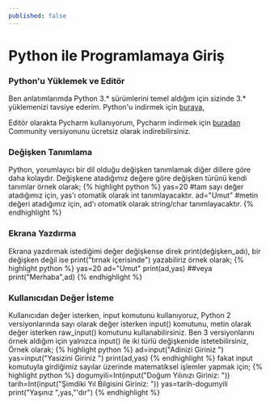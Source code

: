```yaml
---
published: false
---
```

# Python ile Programlamaya Giriş
### Python'u Yüklemek ve Editör
Ben anlatımlarımda Python 3.* sürümlerini temel aldığım için sizinde 3.* yüklemenizi tavsiye ederim.
Python'u indirmek için [buraya](https://www.python.org/downloads/ "Python İndirme Sayfası"),

Editör olarakta Pycharm kullanıyorum, Pycharm indirmek için [buradan](https://www.jetbrains.com/pycharm/download/#section=windows "Pycharm İndirme Sayfası") Community versiyonunu ücretsiz olarak indirebilirsiniz.
### Değişken Tanımlama
Python, yorumlayıcı bir dil olduğu değişken tanımlamak diğer dillere göre daha kolaydır. Değişkene atadığımız değere göre değişken türünü kendi tanımlar örnek olarak;
{% highlight python %}
yas=20 #tam sayı değer atadığımız için, yas'ı otomatik olarak int tanımlayacaktır.
ad="Umut" #metin değeri atadığımız için, ad'ı otomatik olarak string/char tanımlayacaktır.
{% endhighlight %}

### Ekrana Yazdırma
Ekrana yazdırmak istediğimi değer değişkense direk print(değişken_adı), bir değişken değil ise print("tırnak içerisinde") yazabiliriz örnek olarak;
{% highlight python %}
yas=20
ad="Umut"
print(ad,yas) ##veya
print("Merhaba",ad)
{% endhighlight %}


### Kullanıcıdan Değer İsteme
Kullanıcıdan değer isterken, input komutunu kullanıyoruz, Python 2 versiyonlarında sayı olarak değer isterken input() komutunu, metin olarak değer isterken raw_input() komutunu kullanabilirsiniz. Ben 3 versiyonlarını örnek aldığım için yalnızca input() ile iki türlü değişkenide istetebilirsiniz, Örnek olarak;
{% highlight python %}
ad=input("Adinizi Giriniz ")
yas=input("Yasizini Giriniz ")
print(ad,yas)
{% endhighlight %}
fakat input komutuyla girdiğimiz sayılar üzerinde matematiksel işlemler yapmak için;
{% highlight python %}
dogumyili=Int(input("Doğum Yılınızı Giriniz: "))
tarih=Int(input("Şimdiki Yıl Bilgisini Giriniz: "))
yas=tarih-dogumyili
print("Yaşınız ",yas,"'dır")
{% endhighlight %}



